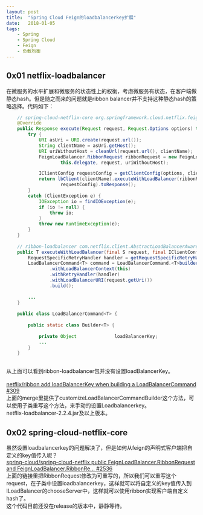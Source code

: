 ```yaml
---
layout: post
title:  "Spring Cloud Feign的loadbalancerkey扩展"
date:   2018-01-05
tags:
    - Spring
    - Spring Cloud
    - Feign
    - 负载均衡
---
```


## 0x01 netflix-loadbalancer

在微服务的水平扩展和微服务的状态性上的权衡，考虑微服务有状态，在客户端做静态hash。但是随之而来的问题就是ribbon balancer并不支持这种静态hash的策略选择。代码如下：
```java
	// spring-cloud-netflix-core org.springframework.cloud.netflix.feign.ribbon.LoadBalancerFeignClient
	@Override
	public Response execute(Request request, Request.Options options) throws IOException {
		try {
			URI asUri = URI.create(request.url());
			String clientName = asUri.getHost();
			URI uriWithoutHost = cleanUrl(request.url(), clientName);
			FeignLoadBalancer.RibbonRequest ribbonRequest = new FeignLoadBalancer.RibbonRequest(
					this.delegate, request, uriWithoutHost);

			IClientConfig requestConfig = getClientConfig(options, clientName);
			return lbClient(clientName).executeWithLoadBalancer(ribbonRequest,
					requestConfig).toResponse();
		}
		catch (ClientException e) {
			IOException io = findIOException(e);
			if (io != null) {
				throw io;
			}
			throw new RuntimeException(e);
		}
	}
	
	// ribbon-loadbalancer com.netflix.client.AbstractLoadBalancerAwareClient
	public T executeWithLoadBalancer(final S request, final IClientConfig requestConfig) throws ClientException {
        RequestSpecificRetryHandler handler = getRequestSpecificRetryHandler(request, requestConfig);
        LoadBalancerCommand<T> command = LoadBalancerCommand.<T>builder()
                .withLoadBalancerContext(this)
                .withRetryHandler(handler)
                .withLoadBalancerURI(request.getUri())
                .build();
		
		...
	}
	
	public class LoadBalancerCommand<T> {
		
		public static class Builder<T> {
			
			private Object              loadBalancerKey;
			...
		}
	}
	
```
从上面可以看到ribbon-loadbalancer包并没有设置loadBalancerKey。<br>
<br>
[netflix/ribbon add loadBalancerKey when building a LoadBalancerCommand #309](https://github.com/Netflix/ribbon/pull/309)<br>
上面的merge里提供了customizeLoadBalancerCommandBuilder这个方法，可以使用子类重写这个方法，来手动的设置Loadbalancerkey。<br>
netflix-loadbalancer-2.2.4.jar及以上版本。

## 0x02 spring-cloud-netflix-core
虽然设置loadbalancerkey的问题解决了，但是如何从feign的声明式客户端把自定义的key值传入呢？<br>
[spring-cloud/spring-cloud-netflix public FeignLoadBalancer.RibbonRequest and FeignLoadBalancer.RibbonRe… #2536](https://github.com/spring-cloud/spring-cloud-netflix/pull/2536)<br>
上面的链接里把RibbonRequest修改为可重写的，所以我们可以重写这个request，在子类中设置loadbalancerkey，这样就可以将自定义的key值传入到ILoadBalancer的chooseServer中，这样就可以使用ribbon实现客户端自定义hash了。<br>
这个代码目前还没在release的版本中，静静等待。
